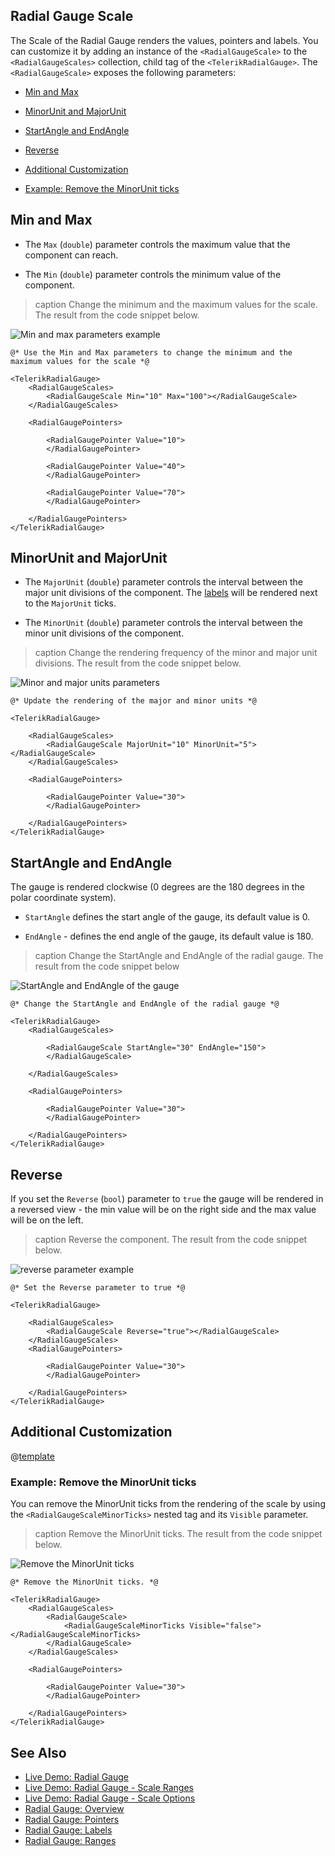 
## Radial Gauge Scale

The Scale of the Radial Gauge renders the values, pointers and labels. You can customize it by adding an instance of the `<RadialGaugeScale>` to the `<RadialGaugeScales>` collection, child tag of the `<TelerikRadialGauge>`. The `<RadialGaugeScale>` exposes the following parameters:

* [Min and Max](#min-and-max)

* [MinorUnit and MajorUnit](#minorunit-and-majorunit)

* [StartAngle and EndAngle](#startangle-and-endangle)

* [Reverse](#reverse)

* [Additional Customization](#additional-customization)

* [Example: Remove the MinorUnit ticks](#example-remove-the-minorunit-ticks)

## Min and Max

* The `Max` (`double`) parameter controls the maximum value that the component can reach.

* The `Min` (`double`) parameter controls the minimum value of the component.

>caption Change the minimum and the maximum values for the scale. The result from the code snippet below.

![Min and max parameters example](images/min-and-max-radial-gauge.png)

````RAZOR
@* Use the Min and Max parameters to change the minimum and the maximum values for the scale *@

<TelerikRadialGauge>
    <RadialGaugeScales>
        <RadialGaugeScale Min="10" Max="100"></RadialGaugeScale>
    </RadialGaugeScales>

    <RadialGaugePointers>

        <RadialGaugePointer Value="10">
        </RadialGaugePointer>

        <RadialGaugePointer Value="40">
        </RadialGaugePointer>

        <RadialGaugePointer Value="70">
        </RadialGaugePointer>

    </RadialGaugePointers>
</TelerikRadialGauge>

````

## MinorUnit and MajorUnit

* The `MajorUnit` (`double`) parameter controls the interval between the major unit divisions of the component. The [labels](slug:radial-gauge-labels) will be rendered next to the `MajorUnit` ticks.

* The `MinorUnit` (`double`) parameter controls the interval between the minor unit divisions of the component.

>caption Change the rendering frequency of the minor and major unit divisions. The result from the code snippet below.

![Minor and major units parameters](images/minor-and-major-units-radial-gauge.png)

````RAZOR
@* Update the rendering of the major and minor units *@

<TelerikRadialGauge>

    <RadialGaugeScales>
        <RadialGaugeScale MajorUnit="10" MinorUnit="5"></RadialGaugeScale>
    </RadialGaugeScales>

    <RadialGaugePointers>

        <RadialGaugePointer Value="30">
        </RadialGaugePointer>

    </RadialGaugePointers>
</TelerikRadialGauge>
````

## StartAngle and EndAngle

The gauge is rendered clockwise (0 degrees are the 180 degrees in the polar coordinate system).

* `StartAngle` defines the start angle of the gauge, its default value is 0.

* `EndAngle` - defines the end angle of the gauge, its default value is 180.

>caption Change the StartAngle and EndAngle of the radial gauge. The result from the code snippet below

![StartAngle and EndAngle of the gauge](images/start-end-angles.png)

````RAZOR
@* Change the StartAngle and EndAngle of the radial gauge *@

<TelerikRadialGauge>
    <RadialGaugeScales>

        <RadialGaugeScale StartAngle="30" EndAngle="150">
        </RadialGaugeScale>

    </RadialGaugeScales>

    <RadialGaugePointers>

        <RadialGaugePointer Value="30">
        </RadialGaugePointer>

    </RadialGaugePointers> 
</TelerikRadialGauge>
````

## Reverse

If you set the `Reverse` (`bool`) parameter to `true` the gauge will be rendered in a reversed view - the min value will be on the right side and the max value will be on the left.

>caption Reverse the component. The result from the code snippet below.

![reverse parameter example](images/reverse-radial-gauge.png)

````RAZOR
@* Set the Reverse parameter to true *@

<TelerikRadialGauge>

    <RadialGaugeScales>
        <RadialGaugeScale Reverse="true"></RadialGaugeScale>
    </RadialGaugeScales>
    <RadialGaugePointers>

        <RadialGaugePointer Value="30">
        </RadialGaugePointer>

    </RadialGaugePointers>
</TelerikRadialGauge>
````

## Additional Customization

@[template](/_contentTemplates/gauges/additional-customization.md#radial-gauge-additional-customization)

### Example: Remove the MinorUnit ticks

You can remove the MinorUnit ticks from the rendering of the scale by using the `<RadialGaugeScaleMinorTicks>` nested tag and its `Visible` parameter.

>caption Remove the MinorUnit ticks. The result from the code snippet below.

![Remove the MinorUnit ticks](images/remove-minorunit-ticks-radial-gauge.png)

````RAZOR
@* Remove the MinorUnit ticks. *@

<TelerikRadialGauge>
    <RadialGaugeScales>
        <RadialGaugeScale>
            <RadialGaugeScaleMinorTicks Visible="false"></RadialGaugeScaleMinorTicks>
        </RadialGaugeScale>
    </RadialGaugeScales>

    <RadialGaugePointers>

        <RadialGaugePointer Value="30">
        </RadialGaugePointer>

    </RadialGaugePointers>
</TelerikRadialGauge>
````

## See Also

* [Live Demo: Radial Gauge](https://demos.telerik.com/blazor-ui/radialgauge/overview)
* [Live Demo: Radial Gauge - Scale Ranges](https://demos.telerik.com/blazor-ui/radialgauge/scale-ranges)
* [Live Demo: Radial Gauge - Scale Options](https://demos.telerik.com/blazor-ui/radialgauge/scale-options)
* [Radial Gauge: Overview](slug:radial-gauge-overview)
* [Radial Gauge: Pointers](slug:radial-gauge-pointers)
* [Radial Gauge: Labels](slug:radial-gauge-labels)
* [Radial Gauge: Ranges](slug:radial-gauge-ranges)

